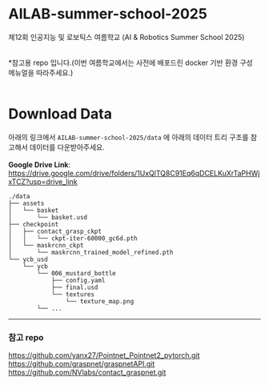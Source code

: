 # AILAB-summer-school-2025
제12회 인공지능 및 로보틱스 여름학교 (AI &amp; Robotics Summer School 2025)
<br/>
<br/>

*참고용 repo 입니다.(이번 여름학교에서는 사전에 배포드린 docker 기반 환경 구성 메뉴얼을 따라주세요.) 
<br/>
<br/>

# Download Data
아래의 링크에서 ```AILAB-summer-school-2025/data``` 에 아래의 데이터 트리 구조를 참고해서 데이터를 다운받아주세요.<br/><br/>
**Google Drive Link**: https://drive.google.com/drive/folders/1UxQlTQ8C91Eq6qDCELKuXrTaPHWjxTCZ?usp=drive_link
```
./data
├── assets
│   └── basket
│       └── basket.usd
├── checkpoint
│   ├── contact_grasp_ckpt
│   │   └── ckpt-iter-60000_gc6d.pth
│   └── maskrcnn_ckpt
│       └── maskrcnn_trained_model_refined.pth
└── ycb_usd
    └── ycb
        └── 006_mustard_bottle
            ├── config.yaml
            ├── final.usd
            └── textures
                └── texture_map.png
        └── ...
```
---
### 참고 repo

https://github.com/yanx27/Pointnet_Pointnet2_pytorch.git <br/>
https://github.com/graspnet/graspnetAPI.git <br/>
https://github.com/NVlabs/contact_graspnet.git <br/>
